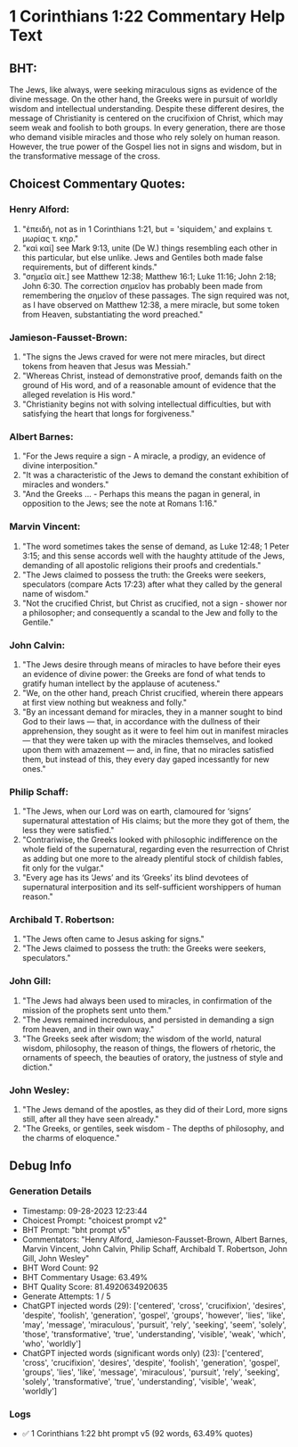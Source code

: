 # 1 Corinthians 1:22 Commentary Help Text

## BHT:
The Jews, like always, were seeking miraculous signs as evidence of the divine message. On the other hand, the Greeks were in pursuit of worldly wisdom and intellectual understanding. Despite these different desires, the message of Christianity is centered on the crucifixion of Christ, which may seem weak and foolish to both groups. In every generation, there are those who demand visible miracles and those who rely solely on human reason. However, the true power of the Gospel lies not in signs and wisdom, but in the transformative message of the cross.

## Choicest Commentary Quotes:
### Henry Alford:
1. "ἐπειδή, not as in 1 Corinthians 1:21, but = 'siquidem,' and explains τ. μωρίας τ. κηρ." 
2. "καὶ καί] see Mark 9:13, unite (De W.) things resembling each other in this particular, but else unlike. Jews and Gentiles both made false requirements, but of different kinds."
3. "σημεῖα αἰτ.] see Matthew 12:38; Matthew 16:1; Luke 11:16; John 2:18; John 6:30. The correction σημεῖον has probably been made from remembering the σημεῖον of these passages. The sign required was not, as I have observed on Matthew 12:38, a mere miracle, but some token from Heaven, substantiating the word preached."

### Jamieson-Fausset-Brown:
1. "The signs the Jews craved for were not mere miracles, but direct tokens from heaven that Jesus was Messiah."
2. "Whereas Christ, instead of demonstrative proof, demands faith on the ground of His word, and of a reasonable amount of evidence that the alleged revelation is His word."
3. "Christianity begins not with solving intellectual difficulties, but with satisfying the heart that longs for forgiveness."

### Albert Barnes:
1. "For the Jews require a sign - A miracle, a prodigy, an evidence of divine interposition."
2. "It was a characteristic of the Jews to demand the constant exhibition of miracles and wonders."
3. "And the Greeks ... - Perhaps this means the pagan in general, in opposition to the Jews; see the note at Romans 1:16."

### Marvin Vincent:
1. "The word sometimes takes the sense of demand, as Luke 12:48; 1 Peter 3:15; and this sense accords well with the haughty attitude of the Jews, demanding of all apostolic religions their proofs and credentials."
2. "The Jews claimed to possess the truth: the Greeks were seekers, speculators (compare Acts 17:23) after what they called by the general name of wisdom."
3. "Not the crucified Christ, but Christ as crucified, not a sign - shower nor a philosopher; and consequently a scandal to the Jew and folly to the Gentile."

### John Calvin:
1. "The Jews desire through means of miracles to have before their eyes an evidence of divine power: the Greeks are fond of what tends to gratify human intellect by the applause of acuteness."
2. "We, on the other hand, preach Christ crucified, wherein there appears at first view nothing but weakness and folly."
3. "By an incessant demand for miracles, they in a manner sought to bind God to their laws — that, in accordance with the dullness of their apprehension, they sought as it were to feel him out in manifest miracles — that they were taken up with the miracles themselves, and looked upon them with amazement — and, in fine, that no miracles satisfied them, but instead of this, they every day gaped incessantly for new ones."

### Philip Schaff:
1. "The Jews, when our Lord was on earth, clamoured for ‘signs’ supernatural attestation of His claims; but the more they got of them, the less they were satisfied."
2. "Contrariwise, the Greeks looked with philosophic indifference on the whole field of the supernatural, regarding even the resurrection of Christ as adding but one more to the already plentiful stock of childish fables, fit only for the vulgar."
3. "Every age has its ‘Jews’ and its ‘Greeks’ its blind devotees of supernatural interposition and its self-sufficient worshippers of human reason."

### Archibald T. Robertson:
1. "The Jews often came to Jesus asking for signs."
2. "The Jews claimed to possess the truth: the Greeks were seekers, speculators."

### John Gill:
1. "The Jews had always been used to miracles, in confirmation of the mission of the prophets sent unto them."
2. "The Jews remained incredulous, and persisted in demanding a sign from heaven, and in their own way."
3. "The Greeks seek after wisdom; the wisdom of the world, natural wisdom, philosophy, the reason of things, the flowers of rhetoric, the ornaments of speech, the beauties of oratory, the justness of style and diction."

### John Wesley:
1. "The Jews demand of the apostles, as they did of their Lord, more signs still, after all they have seen already."
2. "The Greeks, or gentiles, seek wisdom - The depths of philosophy, and the charms of eloquence."


## Debug Info
### Generation Details
- Timestamp: 09-28-2023 12:23:44
- Choicest Prompt: "choicest prompt v2"
- BHT Prompt: "bht prompt v5"
- Commentators: "Henry Alford, Jamieson-Fausset-Brown, Albert Barnes, Marvin Vincent, John Calvin, Philip Schaff, Archibald T. Robertson, John Gill, John Wesley"
- BHT Word Count: 92
- BHT Commentary Usage: 63.49%
- BHT Quality Score: 81.4920634920635
- Generate Attempts: 1 / 5
- ChatGPT injected words (29):
	['centered', 'cross', 'crucifixion', 'desires', 'despite', 'foolish', 'generation', 'gospel', 'groups', 'however', 'lies', 'like', 'may', 'message', 'miraculous', 'pursuit', 'rely', 'seeking', 'seem', 'solely', 'those', 'transformative', 'true', 'understanding', 'visible', 'weak', 'which', 'who', 'worldly']
- ChatGPT injected words (significant words only) (23):
	['centered', 'cross', 'crucifixion', 'desires', 'despite', 'foolish', 'generation', 'gospel', 'groups', 'lies', 'like', 'message', 'miraculous', 'pursuit', 'rely', 'seeking', 'solely', 'transformative', 'true', 'understanding', 'visible', 'weak', 'worldly']

### Logs
- ✅ 1 Corinthians 1:22 bht prompt v5 (92 words, 63.49% quotes)